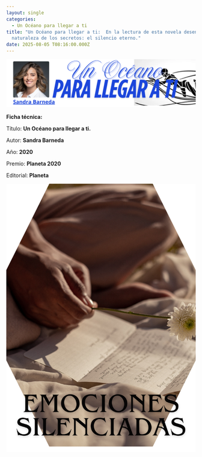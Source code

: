 ```yaml
---
layout: single
categories:
  - Un Océano para llegar a ti
title: "Un Océano para llegar a ti:  En la lectura de esta novela desentraña la
  naturaleza de los secretos: el silencio eterno."
date: 2025-08-05 T08:16:00.000Z
---
```

![](/assets/img/banner-un-oceano-para-llegar-a-ti.png)

**Ficha técnica:**


Título: **Un Océano para llegar a ti.**


Autor: **Sandra Barneda**


Año: **2020**


Premio: **Planeta 2020**


Editorial: **Planeta**





![](/assets/img/emociones-silenciadas.png)

